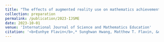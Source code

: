 ```yaml
---
title: "The effects of augmented reality use on mathematics achievement of K–12 students: A meta-analysis"
collection: preparation
permalink: /publication/2023-IJSME
date: 2023-10-01
venue: 'International Journal of Science and Mathematics Education'
citation: '<b>Eunhye Flavin</b>,* Sunghwan Hwang, Matthew T. Flavin, &quot;The effects of augmented reality use on mathematics achievement of K–12 students: A meta-analysis,&quot; <i>International Journal of Science and Mathematics Education</i>, received minor revision, 2024.'
---
```

